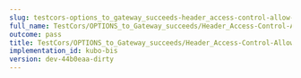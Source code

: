 ```yaml
---
slug: testcors-options_to_gateway_succeeds-header_access-control-allow-origin
full_name: TestCors/OPTIONS_to_Gateway_succeeds/Header_Access-Control-Allow-Origin
outcome: pass
title: TestCors/OPTIONS_to_Gateway_succeeds/Header_Access-Control-Allow-Origin
implementation_id: kubo-bis
version: dev-44b0eaa-dirty
---
```


